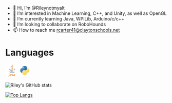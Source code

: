 - 👋 Hi, I’m @Rileynotmyalt
- 👀 I’m interested in Machine Learning, C++, and Unity, as well as OpenGL
- 🌱 I’m currently learning Java, WPILib, Arduino/c/c++
- 💞️ I’m looking to collaborate on RoboHounds
- 📫 How to reach me rcarter41@claytonschools.net

# Languages
<img height="40" width= "40" src="https://raw.githubusercontent.com/github/explore/5b3600551e122a3277c2c5368af2ad5725ffa9a1/topics/java/java.png"><img height="40" width= "40" src="https://raw.githubusercontent.com/github/explore/5b3600551e122a3277c2c5368af2ad5725ffa9a1/topics/python/python.png">

![Riley's GitHub stats](https://github-readme-stats.vercel.app/api?username=Rileynotmyalt&show_icons=true&theme=gotham)

[![Top Langs](https://github-readme-stats.vercel.app/api/top-langs/?username=Rileynotmyalt&theme=gotham)](https://github.com/Rileynotmyalt/github-readme-stats)
